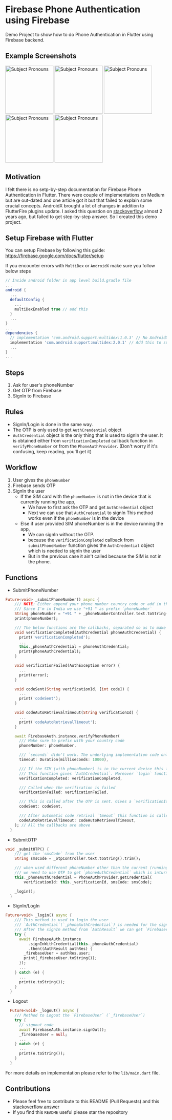 # Firebase Phone Authentication using Firebase

Demo Project to show how to do Phone Authentication in Flutter using Firebase backend.

## Example Screenshots

<img
src="screenshots/1.jpg"
raw=true
alt="Subject Pronouns"
style="width: 150px;"
/>
<img
src="screenshots/2.jpg"
raw=true
alt="Subject Pronouns"
style="width: 150px;"
/>
<img
src="screenshots/3.jpg"
raw=true
alt="Subject Pronouns"
style="width: 150px;"
/>
<img
src="screenshots/4.jpg"
raw=true
alt="Subject Pronouns"
style="width: 150px;"
/>
<img
src="screenshots/5.jpg"
raw=true
alt="Subject Pronouns"
style="width: 150px;"
/>


## Motivation

I felt there is no setp-by-step documentation for Firebase Phone Authentication in Flutter. There were couple of implementations on Medium but are out-dated and one article got it but that failed to explain some crucial concepts. AndroidX brought a lot of changes in addition to FlutterFire plugins update. I asked this question on [stackoverflow](https://stackoverflow.com/questions/50181000/how-to-do-phone-authentication-in-flutter-using-firebase/56823147#56823147) almost 2 years ago, but failed to get step-by-step answer. So I created this demo project.

## Setup Firebase with Flutter

You can setup Firebase by following this guide: https://firebase.google.com/docs/flutter/setup

If you encounter errors with `MultiDex` or `AndroidX` make sure you follow below steps

```gradle
// Inside android folder in app level build.gradle file
...
android {
  ...
  defaultConfig {
    ...
    multiDexEnabled true // add this
  }
  ...
}
...
dependencies {
  // implementation 'com.android.support:multidex:1.0.3' // No AndroidX support
  implementation 'com.android.support:multidex:2.0.1' // Add this to support AndroidX
  ...
}
...
```

## Steps

1. Ask for user's phoneNumber
2. Get OTP from Firebase
3. SignIn to Firebase

## Rules

- SignIn/Login is done in the same way.
- The OTP is only used to get `AuthCrendential` object
- `AuthCredential` object is the only thing that is used to signIn the user.
    It is obtained either from `verificationCompleted` callback function in `verifyPhoneNumber` or from the `PhoneAuthProvider`.
(Don't worry if it's confusing, keep reading, you'll get it)

## Workflow

1. User gives the `phoneNumber`
2. Firebase sends OTP
3. SignIn the user
    - If the SIM card with the `phoneNumber` is not in the device that is currently running the app,
        - We have to first ask the OTP and get `AuthCredential` object
        - Next we can use that `AuthCredential` to signIn
       This method works even if the `phoneNumber` is in the device
    - Else if user provided SIM phoneNumber is in the device running the app,
        - We can signIn without the OTP.
        - because the `verificationCompleted` callback from `submitPhoneNumber` function gives the `AuthCredential` object which is needed to signIn the user
        - But in the previous case it ain't called because the SIM is not in the phone.

## Functions

- SubmitPhoneNumber

```dart
Future<void> _submitPhoneNumber() async {
    /// NOTE: Either append your phone number country code or add in the code itself
    /// Since I'm in India we use "+91 " as prefix `phoneNumber`
    String phoneNumber = "+91 " + _phoneNumberController.text.toString().trim();
    print(phoneNumber);

    /// The below functions are the callbacks, separated so as to make code more redable
    void verificationCompleted(AuthCredential phoneAuthCredential) {
      print('verificationCompleted');
      ...
      this._phoneAuthCredential = phoneAuthCredential;
      print(phoneAuthCredential);
    }

    void verificationFailed(AuthException error) {
      ...
      print(error);
    }

    void codeSent(String verificationId, [int code]) {
      ...
      print('codeSent');
    }

    void codeAutoRetrievalTimeout(String verificationId) {
      ...
      print('codeAutoRetrievalTimeout');
    }

    await FirebaseAuth.instance.verifyPhoneNumber(
      /// Make sure to prefix with your country code
      phoneNumber: phoneNumber,

      /// `seconds` didn't work. The underlying implementation code only reads in `millisenconds`
      timeout: Duration(milliseconds: 10000),

      /// If the SIM (with phoneNumber) is in the current device this function is called.
      /// This function gives `AuthCredential`. Moreover `login` function can be called from this callback
      verificationCompleted: verificationCompleted,

      /// Called when the verification is failed
      verificationFailed: verificationFailed,

      /// This is called after the OTP is sent. Gives a `verificationId` and `code`
      codeSent: codeSent,

      /// After automatic code retrival `tmeout` this function is called
      codeAutoRetrievalTimeout: codeAutoRetrievalTimeout,
    ); // All the callbacks are above
  }
```

- SubmitOTP

```dart
void _submitOTP() {
    /// get the `smsCode` from the user
    String smsCode = _otpController.text.toString().trim();

    /// when used different phoneNumber other than the current (running) device
    /// we need to use OTP to get `phoneAuthCredential` which is inturn used to signIn/login
    this._phoneAuthCredential = PhoneAuthProvider.getCredential(
        verificationId: this._verificationId, smsCode: smsCode);

    _login();
  }
```

- SignIn/LogIn

```dart
Future<void> _login() async {
    /// This method is used to login the user
    /// `AuthCredential`(`_phoneAuthCredential`) is needed for the signIn method
    /// After the signIn method from `AuthResult` we can get `FirebaserUser`(`_firebaseUser`)
    try {
      await FirebaseAuth.instance
          .signInWithCredential(this._phoneAuthCredential)
          .then((AuthResult authRes) {
        _firebaseUser = authRes.user;
        print(_firebaseUser.toString());
      });
      ...
    } catch (e) {
      ...
      print(e.toString());
    }
  }
```

- Logout

```dart
  Future<void> _logout() async {
    /// Method to Logout the `FirebaseUser` (`_firebaseUser`)
    try {
      // signout code
      await FirebaseAuth.instance.signOut();
      _firebaseUser = null;
      ...
    } catch (e) {
      ...
      print(e.toString());
    }
  }
```

For more details on implementation please refer to the `lib/main.dart` file.

## Contributions

- Please feel free to contribute to this README (Pull Requests) and this [stackoverflow answer](https://stackoverflow.com/questions/50181000/how-to-do-phone-authentication-in-flutter-using-firebase/#52912441)
- If you find this `README` useful please star the repository
